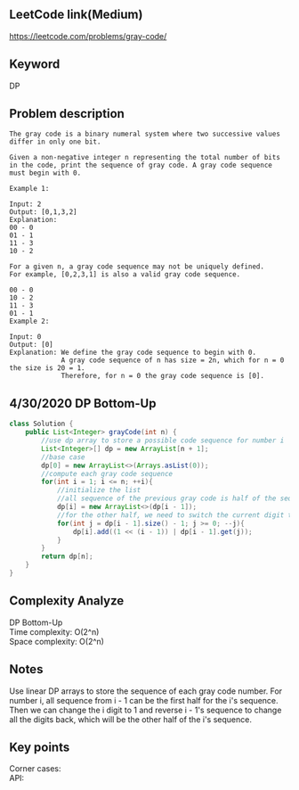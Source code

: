 ## LeetCode link(Medium)
https://leetcode.com/problems/gray-code/

## Keyword
DP

## Problem description
```
The gray code is a binary numeral system where two successive values differ in only one bit.

Given a non-negative integer n representing the total number of bits in the code, print the sequence of gray code. A gray code sequence must begin with 0.

Example 1:

Input: 2
Output: [0,1,3,2]
Explanation:
00 - 0
01 - 1
11 - 3
10 - 2

For a given n, a gray code sequence may not be uniquely defined.
For example, [0,2,3,1] is also a valid gray code sequence.

00 - 0
10 - 2
11 - 3
01 - 1
Example 2:

Input: 0
Output: [0]
Explanation: We define the gray code sequence to begin with 0.
             A gray code sequence of n has size = 2n, which for n = 0 the size is 20 = 1.
             Therefore, for n = 0 the gray code sequence is [0].
```

## 4/30/2020 DP Bottom-Up

```java
class Solution {
    public List<Integer> grayCode(int n) {
        //use dp array to store a possible code sequence for number i
        List<Integer>[] dp = new ArrayList[n + 1];
        //base case
        dp[0] = new ArrayList<>(Arrays.asList(0));
        //compute each gray code sequence
        for(int i = 1; i <= n; ++i){
            //initialize the list
            //all sequence of the previous gray code is half of the sequence of the current gray code
            dp[i] = new ArrayList<>(dp[i - 1]);
            //for the other half, we need to switch the current digit to 1 then change all other digits in the revsered order of the previous gray code
            for(int j = dp[i - 1].size() - 1; j >= 0; --j){
                dp[i].add((1 << (i - 1)) | dp[i - 1].get(j));
            }
        }
        return dp[n];
    }
}
```

## Complexity Analyze
DP Bottom-Up\
Time complexity: O(2^n)\
Space complexity: O(2^n)

## Notes
Use linear DP arrays to store the sequence of each gray code number. For number i, all sequence from i - 1 can be the first half for the i's sequence. Then we can change the i digit to 1 and reverse i - 1's sequence to change all the digits back, which will be the other half of the i's sequence.

## Key points
Corner cases: \
API:
